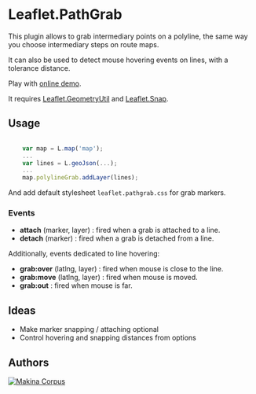 Leaflet.PathGrab
================

This plugin allows to grab intermediary points on a polyline, the same way
you choose intermediary steps on route maps.

It can also be used to detect mouse hovering events on lines, with a tolerance
distance.

Play with [online demo](http://makinacorpus.github.io/Leaflet.PathGrab/).

It requires [Leaflet.GeometryUtil](https://github.com/makinacorpus/Leaflet.GeometryUtil/) and [Leaflet.Snap](https://github.com/makinacorpus/Leaflet.Snap/).

Usage
-----

```javascript

    var map = L.map('map');
    ...
    var lines = L.geoJson(...);
    ...
    map.polylineGrab.addLayer(lines);

```

And add default stylesheet ``leaflet.pathgrab.css`` for grab markers.

### Events ###

* **attach** (marker, layer) : fired when a grab is attached to a line.
* **detach** (marker) : fired when a grab is detached from a line.

Additionally, events dedicated to line hovering:

* **grab:over** (latlng, layer) : fired when mouse is close to the line.
* **grab:move** (latlng, layer) : fired when mouse is moved.
* **grab:out** : fired when mouse is far.


Ideas
-----

* Make marker snapping / attaching optional
* Control hovering and snapping distances from options


Authors
-------

[![Makina Corpus](http://depot.makina-corpus.org/public/logo.gif)](http://makinacorpus.com)
